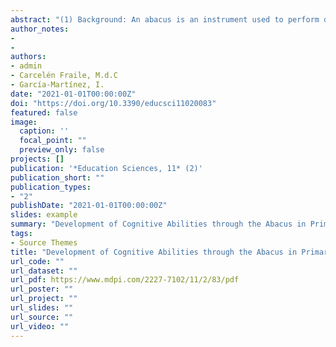 ```yaml
---
abstract: "(1) Background: An abacus is an instrument used to perform different arithmetic operations. The objective was to analyze the benefits of mathematical calculations made with an abacus to improve the concentration, attention, memory, perceptive attitudes, and creativity cognitive abilities of primary school students. (2) Methods: A total of 65 children, aged 7–11 years (8.49 ± 1.65) participated in this randomized controlled clinical trial. The children were randomly distributed into a control group (n = 34) and experimental group (n = 31). The questionnaires used were the D2 test to measure attention and concentration, the Difference Perception Test (FACE-R) test for the perception of differences, the test of immediate auditory memory (AIM), and the test to evaluate creative intelligence (CREA). (3) Results: No significant differences were found between both groups before the intervention. Significant improvements were observed in the cognitive parameters of concentration, memory, perceptive attitudes, and creativity after the intervention, using the abacus, with respect to the control group. (4) Conclusions: It is demonstrated that a calculation program based on the use of the abacus for 8 weeks has beneficial effects on the cognitive capacities of concentration, immediate auditory memory, perceptive attitudes, and creativity. In addition, the benefits of using the abacus to improve cognitive attitudes are reported."
author_notes:
- 
- 
authors:
- admin
- Carcelén Fraile, M.d.C
- García-Martínez, I.
date: "2021-01-01T00:00:00Z"
doi: "https://doi.org/10.3390/educsci11020083"
featured: false
image:
  caption: '' 
  focal_point: ""
  preview_only: false
projects: []
publication: '*Education Sciences, 11* (2)'
publication_short: ""
publication_types:
- "2"
publishDate: "2021-01-01T00:00:00Z"
slides: example
summary: "Development of Cognitive Abilities through the Abacus in Primary Education Students: A Randomized Controlled Clinical Trial"
tags:
- Source Themes
title: "Development of Cognitive Abilities through the Abacus in Primary Education Students: A Randomized Controlled Clinical Trial"
url_code: ""
url_dataset: ""
url_pdf: https://www.mdpi.com/2227-7102/11/2/83/pdf
url_poster: ""
url_project: ""
url_slides: ""
url_source: ""
url_video: ""
---
```


